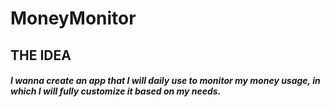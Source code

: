 # MoneyMonitor

## THE IDEA

##### I wanna create an app that I will daily use to monitor my money usage, in which I will fully customize it based on my needs.
